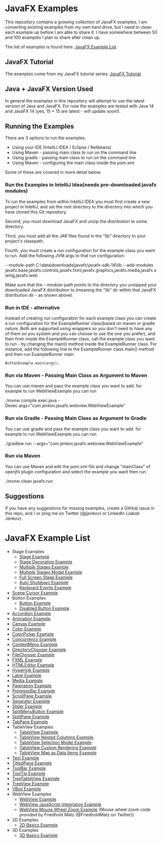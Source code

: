 # JavaFX Examples
This repository contains a growing collection of JavaFX examples. I am converting existing examples from my
own hard drive, but I need to clean each example up before I am able to share it. I have somewhere between 50 and 
100 examples I plan to share after clean up. 

The list of examples is found here: [JavaFX Example List](#javafx-example-list)

## JavaFX Tutorial
The examples come from my JavaFX tutorial series: [JavaFX Tutorial](http://tutorials.jenkov.com).

## Java + JavaFX Version Used
In general the examples in this repository will attempt to use the latest version of Java and JavaFX. 
For now the examples are tested with Java 14 and JavaFX 14 (yes, 15 + 15 are latest - will update soon!).

## Running the Examples
There are 3 options to run the examples.

- Using your IDE (IntelliJ IDEA / Eclipse / Netbeans)
- Using Maven - passing main class to run on the command line
- Using gradle - passing main class to run on the command line
- Using Maven - configuring the main class inside the pom.xml

Some of these are covered in more detail below.

### Run the Examples in IntelliJ Idea(needs pre-downloaded javafx modules)
To run the examples from within IntelliJ IDEA you must first create a new project in IntelliJ, and set the root
directory to the directory into which you have cloned this Git repository. 

Second, you must download JavaFX and unzip the distribution to some directory.

Third, you must add all the JAR files found in the "lib" directory to your project's classpath.

Fourth, you must create a run configuration for the example class you want to run. Add the following
JVM args to that run configuration:

--module-path C:\data\downloads\javafx\javafx-sdk-14\lib --add-modules javafx.base,javafx.controls,javafx.fxml,javafx.graphics,javafx.media,javafx.swing,javafx.web

Make sure that the --module-path points to the directory you unzipped your downloaded JavaFX distribution to (meaning the "lib" dir within that JavaFX distribution dir - as shown above).

### Run in IDE - alternative
Instead of creating run configuration for each example class you can create a run configuration for the ExampleRunner class(based on maven or gradle nature. Both are supported using wrappers so you don't need to have any of them on you system and you can choose to use the one you prefer), and then from inside the
ExampleRunner class, call the example class you want to run - by changing the main() method inside the ExampleRunner class. For instance,
add the following line to the ExampleRunner class main() method and then run ExampleRunner main

	ButtonExample.main(args);


### Run via Maven - Passing Main Class as Argument to Maven
You can use maven and pass the example class you want to add. for example to run WebViewExample you can run

./mvnw compile exec:java -Dexec.args="com.jenkov.javafx.webview.WebViewExample"

### Run via Gradle - Passing Main Class as Argument to Gradle
You can use gradle and pass the example class you want to add. for example to run WebViewExample you can run

./gradlew run --args="com.jenkov.javafx.webview.WebViewExample"

### Run via Maven
You can use Maven and edit the pom.xml file and change "mainClass" of openjfx plugin configuration and select the example you want then run

./mvnw clean javafx:run


## Suggestions
If you have any suggestions for missing examples, create a GitHub issue in this repo, and / or ping me on 
Twitter (@jjenkov) or LinkedIn (Jakob Jenkov).

<a name="javafx-example-list"></a>
# JavaFX Example List

 - Stage Examples
   - [Stage Example](https://github.com/jjenkov/javafx-examples/blob/main/src/main/java/com/jenkov/javafx/stage/StageExample.java)
   - [Stage Decoration Example](https://github.com/jjenkov/javafx-examples/blob/main/src/main/java/com/jenkov/javafx/stage/StageDecorationExample.java)
   - [Multiple Stages Example](https://github.com/jjenkov/javafx-examples/blob/main/src/main/java/com/jenkov/javafx/stage/MultipleStagesExample.java)
   - [Multiple Stages Modal Example](https://github.com/jjenkov/javafx-examples/blob/main/src/main/java/com/jenkov/javafx/stage/MultipleStagesModalExample.java)
   - [Full Screen Stage Example](https://github.com/jjenkov/javafx-examples/blob/main/src/main/java/com/jenkov/javafx/stage/FullScreenStageExample.java)
   - [Auto Shutdown Example](https://github.com/jjenkov/javafx-examples/blob/main/src/main/java/com/jenkov/javafx/stage/AutoShutDownExample.java)
   - [Keyboard Events Example](https://github.com/jjenkov/javafx-examples/blob/main/src/main/java/com/jenkov/javafx/stage/StageKeyboardEventsExample.java)
 - [Scene Cursor Example](https://github.com/jjenkov/javafx-examples/blob/main/src/main/java/com/jenkov/javafx/scene/SceneCursorExample.java)
 - Button Examples
   - [Button Example](https://github.com/jjenkov/javafx-examples/blob/main/src/main/java/com/jenkov/javafx/button/ButtonExample.java)
   - [Disabled Button Example](https://github.com/jjenkov/javafx-examples/blob/main/src/main/java/com/jenkov/javafx/button/DisabledButtonExample.java)
 - [Accordion Example](https://github.com/jjenkov/javafx-examples/blob/main/src/main/java/com/jenkov/javafx/accordion/AccordionExample.java)
 - [Animation Example](https://github.com/jjenkov/javafx-examples/blob/main/src/main/java/com/jenkov/javafx/animation/AnimationExample.java)
 - [Canvas Example](https://github.com/jjenkov/javafx-examples/blob/main/src/main/java/com/jenkov/javafx/canvas/CanvasExample.java)
 - [Color Example](https://github.com/jjenkov/javafx-examples/blob/main/src/main/java/com/jenkov/javafx/color/ColorExample.java)
 - [ColorPicker Example](https://github.com/jjenkov/javafx-examples/blob/main/src/main/java/com/jenkov/javafx/colorpicker/ColorPickerExample.java)
 - [Concurrency Example](https://github.com/jjenkov/javafx-examples/blob/main/src/main/java/com/jenkov/javafx/concurrency/ConcurrencyExample.java)
 - [ContextMenu Example](https://github.com/jjenkov/javafx-examples/blob/main/src/main/java/com/jenkov/javafx/contextmenu/ContextMenuExample.java)
 - [DirectoryChooser Example](https://github.com/jjenkov/javafx-examples/blob/main/src/main/java/com/jenkov/javafx/directorychooser/DirectoryChooserExample.java)
 - [FileChooser Example](https://github.com/jjenkov/javafx-examples/blob/main/src/main/java/com/jenkov/javafx/filechooser/FileChooserExample.java)
 - [FXML Example](https://github.com/jjenkov/javafx-examples/blob/main/src/main/java/com/jenkov/javafx/fxml/FXMLExample.java)
 - [HTMLEditor Example](https://github.com/jjenkov/javafx-examples/blob/main/src/main/java/com/jenkov/javafx/htmleditor/HtmlEditorExample.java)
 - [Hyperlink Example](https://github.com/jjenkov/javafx-examples/blob/main/src/main/java/com/jenkov/javafx/hyperlink/HyperlinkExample.java)
 - [Label Example](https://github.com/jjenkov/javafx-examples/blob/main/src/main/java/com/jenkov/javafx/label/LabelExample.java)
 - [Media Example](https://github.com/jjenkov/javafx-examples/blob/main/src/main/java/com/jenkov/javafx/media/MediaExample.java)
 - [Pagination Example](https://github.com/jjenkov/javafx-examples/blob/main/src/main/java/com/jenkov/javafx/pagination/PaginationExample.java)
 - [ProgressBar Example](https://github.com/jjenkov/javafx-examples/blob/main/src/main/java/com/jenkov/javafx/progressbar/ProgressBarExample.java)
 - [ScrollPane Example](https://github.com/jjenkov/javafx-examples/blob/main/src/main/java/com/jenkov/javafx/scrollpane/ScrollPaneExample.java)
 - [Separator Example](https://github.com/jjenkov/javafx-examples/blob/main/src/main/java/com/jenkov/javafx/separator/SeparatorExample.java)
 - [Slider Example](https://github.com/jjenkov/javafx-examples/blob/main/src/main/java/com/jenkov/javafx/slider/SliderExample.java)
 - [SplitMenuButton Example](https://github.com/jjenkov/javafx-examples/blob/main/src/main/java/com/jenkov/javafx/splitmenubutton/SplitMenuButtonExample.java)
 - [SplitPane Example](https://github.com/jjenkov/javafx-examples/blob/main/src/main/java/com/jenkov/javafx/splitpane/SplitPaneExample.java)
 - [TabPane Example](https://github.com/jjenkov/javafx-examples/blob/main/src/main/java/com/jenkov/javafx/tabpane/TabPaneExample.java)
 - TableView Examples
   - [TableView Example](https://github.com/jjenkov/javafx-examples/blob/main/src/main/java/com/jenkov/javafx/tableview/TableViewExample.java)
   - [TableView Nested Colulmns Example](https://github.com/jjenkov/javafx-examples/blob/main/src/main/java/com/jenkov/javafx/tableview/TableViewNestedColumnsExample.java)
   - [TableView Selection Model Example](https://github.com/jjenkov/javafx-examples/blob/main/src/main/java/com/jenkov/javafx/tableview/TableViewSelectionModelExample.java)
   - [TableView Custom Rendering Example](https://github.com/jjenkov/javafx-examples/blob/main/src/main/java/com/jenkov/javafx/tableview/TableViewCustomRenderingExample.java)
   - [TableView Map as Data Items Example](https://github.com/jjenkov/javafx-examples/blob/main/src/main/java/com/jenkov/javafx/tableview/TableViewMapDataItemsExample.java)
 - [Text Example](https://github.com/jjenkov/javafx-examples/blob/main/src/main/java/com/jenkov/javafx/text/TextExample.java)
 - [TitledPane Example](https://github.com/jjenkov/javafx-examples/blob/main/src/main/java/com/jenkov/javafx/titledpane/TitledPaneExample.java)
 - [ToolBar Example](https://github.com/jjenkov/javafx-examples/blob/main/src/main/java/com/jenkov/javafx/toolbar/ToolBarExample.java)
 - [ToolTip Example](https://github.com/jjenkov/javafx-examples/blob/main/src/main/java/com/jenkov/javafx/tooltip/ToolTipExample.java)
 - [TreeTableView Example](https://github.com/jjenkov/javafx-examples/blob/main/src/main/java/com/jenkov/javafx/treetableview/TreeTableViewExample.java)
 - [TreeView Example](https://github.com/jjenkov/javafx-examples/blob/main/src/main/java/com/jenkov/javafx/treeview/TreeViewExample.java)
 - [VBox Example](https://github.com/jjenkov/javafx-examples/blob/main/src/main/java/com/jenkov/javafx/vbox/VBoxExample.java)
 - WebView Examples
   - [WebView Example](https://github.com/jjenkov/javafx-examples/blob/main/src/main/java/com/jenkov/javafx/webview/WebViewExample.java)
   - [WebView JavaScript Integration Example](https://github.com/jjenkov/javafx-examples/blob/main/src/main/java/com/jenkov/javafx/webview/WebViewJavaScriptIntegrationExample.java)
   - [WebView Mouse Wheel Zoom Example](https://github.com/jjenkov/javafx-examples/blob/main/src/main/java/com/jenkov/javafx/webview/WebViewMouseWheelZoomExample.java) 
     (Mouse wheel zoom code provided by Friedhold Matz (@FriedholdMatz on Twitter))
 - 2D Examples
   - [2D Basics Example](https://github.com/jjenkov/javafx-examples/blob/main/src/main/java/com/jenkov/javafx/gfx2d/Gfx2DExample.java)
 - 3D Examples
   - [3D Basics Example](https://github.com/jjenkov/javafx-examples/blob/main/src/main/java/com/jenkov/javafx/gfx3d/Gfx3DExample.java)
